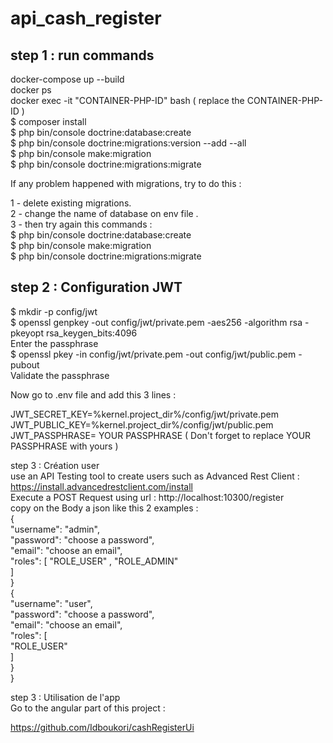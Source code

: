 # api_cash_register
## step 1 : run commands
docker-compose up --build  
docker ps  
docker exec -it "CONTAINER-PHP-ID" bash ( replace the CONTAINER-PHP-ID )  
$ composer install  
$ php bin/console doctrine:database:create  
$ php bin/console doctrine:migrations:version --add --all  
$ php bin/console make:migration  
$ php bin/console doctrine:migrations:migrate   

If any problem happened with migrations, try to do this :  

1 - delete existing migrations.  
2 - change the name of database on env file .  
3 - then try again this commands :  
$ php bin/console doctrine:database:create  
$ php bin/console make:migration  
$ php bin/console doctrine:migrations:migrate   

## step 2 : Configuration JWT  
$ mkdir -p config/jwt  
$ openssl genpkey -out config/jwt/private.pem -aes256 -algorithm rsa -pkeyopt rsa_keygen_bits:4096  
Enter the passphrase  
$ openssl pkey -in config/jwt/private.pem -out config/jwt/public.pem -pubout  
Validate the passphrase  
  
Now go to .env file and add this 3 lines :  
  
JWT_SECRET_KEY=%kernel.project_dir%/config/jwt/private.pem  
JWT_PUBLIC_KEY=%kernel.project_dir%/config/jwt/public.pem    
JWT_PASSPHRASE= YOUR PASSPHRASE ( Don't forget to replace YOUR PASSPHRASE with yours )  
 
step 3 : Création user  
use an API Testing tool to create users such as Advanced Rest Client : https://install.advancedrestclient.com/install  
Execute a POST Request using url : http://localhost:10300/register  
copy on the Body a json like this 2 examples :   
{  
"username": "admin",  
"password": "choose a password",  
"email": "choose an email",  
"roles": [ "ROLE_USER" , "ROLE_ADMIN"  
]  
}  
{  
"username": "user",  
"password": "choose a password",  
"email": "choose an email",  
"roles": [  
"ROLE_USER"  
]  
}  
}  
  
step 3 : Utilisation de l'app  
Go to the angular part of this project :  
  
https://github.com/Idboukori/cashRegisterUi  
